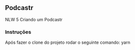 ## Podcastr
 NLW 5 Criando um Podcastr 
 
 ### Instruções
  Após fazer o clone do projeto rodar o seguinte comando: yarn
